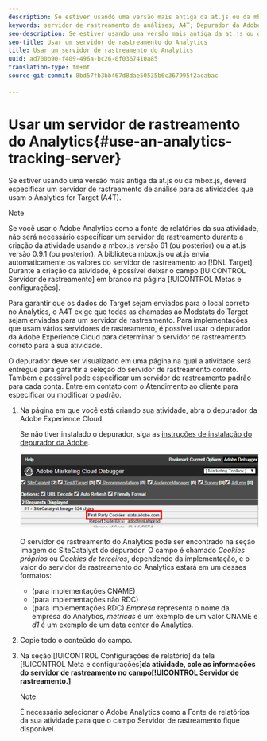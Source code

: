 ```yaml
---
description: Se estiver usando uma versão mais antiga da at.js ou da mbox.js, deverá especificar um servidor de rastreamento de análise para as atividades que usam o Analytics for Target (A4T).
keywords: servidor de rastreamento de análises; A4T; Depurador da Adobe Experience Cloud; fonte de relatórios
seo-description: Se estiver usando uma versão mais antiga da at.js ou da mbox.js, deverá especificar um servidor de rastreamento de análise para as atividades que usam o Analytics for Target (A4T).
seo-title: Usar um servidor de rastreamento do Analytics
title: Usar um servidor de rastreamento do Analytics
uuid: ad700b90-f409-496a-bc26-0f0367410a85
translation-type: tm+mt
source-git-commit: 8bd57fb3bb467d8dae50535b6c367995f2acabac

---
```



# Usar um servidor de rastreamento do Analytics{#use-an-analytics-tracking-server}

Se estiver usando uma versão mais antiga da at.js ou da mbox.js, deverá especificar um servidor de rastreamento de análise para as atividades que usam o Analytics for Target (A4T).

>[!NOTE]
>
>Se você usar o Adobe Analytics como a fonte de relatórios da sua atividade, não será necessário especificar um servidor de rastreamento durante a criação da atividade usando a mbox.js versão 61 (ou posterior) ou a at.js versão 0.9.1 (ou posterior). A biblioteca mbox.js ou at.js envia automaticamente os valores do servidor de rastreamento ao [!DNL Target]. Durante a criação da atividade, é possível deixar o campo [!UICONTROL Servidor de rastreamento] em branco na página [!UICONTROL Metas e configurações].

Para garantir que os dados do Target sejam enviados para o local correto no Analytics, o A4T exige que todas as chamadas ao Modstats do Target sejam enviadas para um servidor de rastreamento. Para implementações que usam vários servidores de rastreamento, é possível usar o depurador da Adobe Experience Cloud para determinar o servidor de rastreamento correto para a sua atividade.

O depurador deve ser visualizado em uma página na qual a atividade será entregue para garantir a seleção do servidor de rastreamento correto. Também é possível pode especificar um servidor de rastreamento padrão para cada conta. Entre em contato com o Atendimento ao cliente para especificar ou modificar o padrão.

1. Na página em que você está criando sua atividade, abra o depurador da Adobe Experience Cloud.

   Se não tiver instalado o depurador, siga as [instruções de instalação do depurador da Adobe](https://marketing.adobe.com/resources/help/en_US/sc/implement/debugger_install.html).

   ![](assets/Screen_DebuggerTrackServ.png)

   O servidor de rastreamento do Analytics pode ser encontrado na seção Imagem do SiteCatalyst do depurador. O campo é chamado *Cookies próprios* ou *Cookies de terceiros*, dependendo da implementação, e o valor do servidor de rastreamento do Analytics estará em um desses formatos:

   * (para implementações CNAME)
   * (para implementações não RDC)
   * (para implementações RDC)
   *Empresa* representa o nome da empresa do Analytics, *métricas* é um exemplo de um valor CNAME e *d1* é um exemplo de um data center do Analytics.
1. Copie todo o conteúdo do campo.
1. Na seção [!UICONTROL Configurações de relatório] da tela [!UICONTROL Meta e configurações]**da atividade, cole as informações do servidor de rastreamento no campo[!UICONTROL Servidor de rastreamento.]**

   >[!NOTE]
   >
   >É necessário selecionar o Adobe Analytics como a Fonte de relatórios da sua atividade para que o campo Servidor de rastreamento fique disponível.

